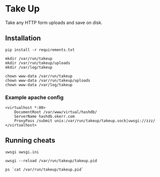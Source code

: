 
# Take Up

Take any HTTP form uploads and save on disk.

## Installation

~~~
pip install -r requirements.txt

mkdir /var/run/takeup
mkdir /var/run/takeup/uploads
mkdir /var/log/takeup

chown www-data /var/run/takeup
chown www-data /var/run/takeup/uploads
chown www-data /var/log/takeup
~~~

### Example apache config
~~~
<virtualhost *:80>
    DocumentRoot /var/www/virtual/hashdb/
    ServerName hashdb.okerr.com
    ProxyPass /submit unix:/var/run/takeup/takeup.sock|uwsgi://zzz/
</virtualhost>
~~~

## Running cheats
~~~
uwsgi uwsgi.ini

uwsgi --reload /var/run/takeup/takeup.pid

ps `cat /var/run/takeup/takeup.pid`

~~~
